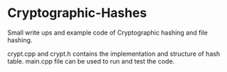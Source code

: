 # Cryptographic-Hashes
Small write ups and example code of Cryptographic hashing and file hashing.

crypt.cpp and crypt.h contains the implementation and structure of hash table.
main.cpp file can be used to run and test the code.
